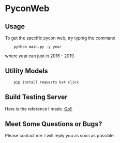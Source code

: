 # PyconWeb

## Usage
To get the specific pycon web, try typing the command
```
    python main.py -y year
```
where year can just in 2016 - 2019

## Utility Models
```
    pip install requests bs4 click 
```

## Build Testing Server
Here is the reference I made. [Go!!](https://github.com/MozixReality/PyconWeb)

## Meet Some Questions or Bugs?
Please contact me. I will reply you as soon as possible.